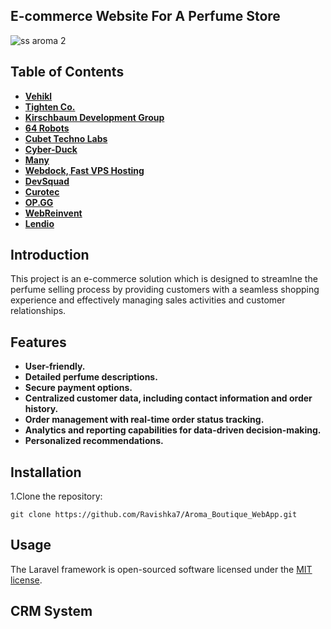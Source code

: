 ## E-commerce Website For A Perfume Store
![ss aroma 2](https://github.com/Ravishka7/Aroma_Boutique_WebApp/assets/107683747/88cb91a4-fde1-42c2-ace4-4fe040a51e5a)

## Table of Contents


- **[Vehikl](https://vehikl.com/)**
- **[Tighten Co.](https://tighten.co)**
- **[Kirschbaum Development Group](https://kirschbaumdevelopment.com)**
- **[64 Robots](https://64robots.com)**
- **[Cubet Techno Labs](https://cubettech.com)**
- **[Cyber-Duck](https://cyber-duck.co.uk)**
- **[Many](https://www.many.co.uk)**
- **[Webdock, Fast VPS Hosting](https://www.webdock.io/en)**
- **[DevSquad](https://devsquad.com)**
- **[Curotec](https://www.curotec.com/services/technologies/laravel/)**
- **[OP.GG](https://op.gg)**
- **[WebReinvent](https://webreinvent.com/?utm_source=laravel&utm_medium=github&utm_campaign=patreon-sponsors)**
- **[Lendio](https://lendio.com)**

## Introduction
This project is an e-commerce solution which is designed to streamlne the perfume selling process by providing customers with a seamless shopping experience and effectively managing sales activities and customer relationships.

## Features

- **User-friendly.**
- **Detailed perfume descriptions.**
- **Secure payment options.**
- **Centralized customer data, including contact information and order history.**
- **Order management with real-time order status tracking.**
- **Analytics and reporting capabilities for data-driven decision-making.**
- **Personalized recommendations.**

## Installation

1.Clone the repository:

```
git clone https://github.com/Ravishka7/Aroma_Boutique_WebApp.git
```

## Usage

The Laravel framework is open-sourced software licensed under the [MIT license](https://opensource.org/licenses/MIT).

## CRM System
